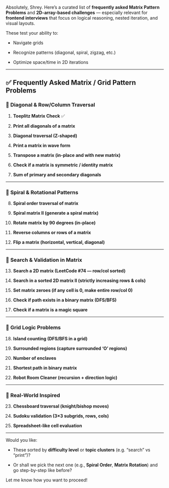 Absolutely, Shrey. Here’s a curated list of **frequently asked Matrix Pattern Problems** and **2D-array-based challenges** — especially relevant for **frontend interviews** that focus on logical reasoning, nested iteration, and visual layouts.

These test your ability to:

- Navigate grids
    
- Recognize patterns (diagonal, spiral, zigzag, etc.)
    
- Optimize space/time in 2D iterations
    

---

## ✅ **Frequently Asked Matrix / Grid Pattern Problems**

### 🔹 **Diagonal & Row/Column Traversal**

1. **Toeplitz Matrix Check** ✅
    
2. **Print all diagonals of a matrix**
    
3. **Diagonal traversal (Z-shaped)**
    
4. **Print a matrix in wave form**
    
5. **Transpose a matrix (in-place and with new matrix)**
    
6. **Check if a matrix is symmetric / identity matrix**
    
7. **Sum of primary and secondary diagonals**
    

---

### 🔹 **Spiral & Rotational Patterns**

8. **Spiral order traversal of matrix**
    
9. **Spiral matrix II (generate a spiral matrix)**
    
10. **Rotate matrix by 90 degrees (in-place)**
    
11. **Reverse columns or rows of a matrix**
    
12. **Flip a matrix (horizontal, vertical, diagonal)**
    

---

### 🔹 **Search & Validation in Matrix**

13. **Search a 2D matrix (LeetCode #74 — row/col sorted)**
    
14. **Search in a sorted 2D matrix II (strictly increasing rows & cols)**
    
15. **Set matrix zeroes (if any cell is 0, make entire row/col 0)**
    
16. **Check if path exists in a binary matrix (DFS/BFS)**
    
17. **Check if a matrix is a magic square**
    

---

### 🔹 **Grid Logic Problems**

18. **Island counting (DFS/BFS in a grid)**
    
19. **Surrounded regions (capture surrounded ‘O’ regions)**
    
20. **Number of enclaves**
    
21. **Shortest path in binary matrix**
    
22. **Robot Room Cleaner (recursion + direction logic)**
    

---

### 🔹 **Real-World Inspired**

23. **Chessboard traversal (knight/bishop moves)**
    
24. **Sudoku validation (3×3 subgrids, rows, cols)**
    
25. **Spreadsheet-like cell evaluation**
    

---

Would you like:

- These sorted by **difficulty level** or **topic clusters** (e.g. “search” vs “print”)?
    
- Or shall we pick the next one (e.g., **Spiral Order**, **Matrix Rotation**) and go step-by-step like before?
    

Let me know how you want to proceed!